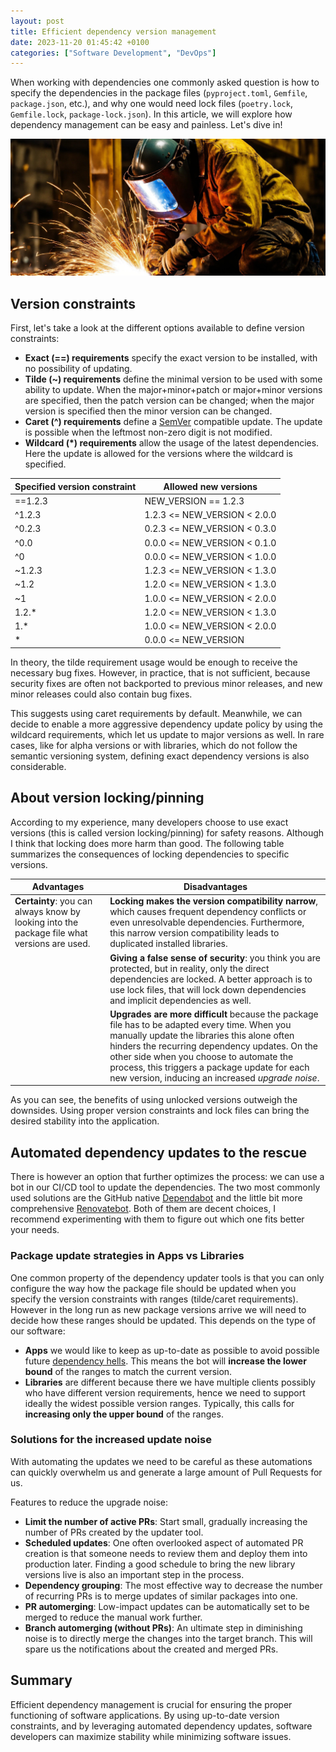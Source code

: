 ```yaml
---
layout: post
title: Efficient dependency version management
date: 2023-11-20 01:45:42 +0100
categories: ["Software Development", "DevOps"]
---
```


When working with dependencies one commonly asked question is how to specify the dependencies in the package files (`pyproject.toml`, `Gemfile`, `package.json`, etc.), and why one would need lock files (`poetry.lock`, `Gemfile.lock`, `package-lock.json`). In this article, we will explore how dependency management can be easy and painless. Let's dive in!

![header](/images/header1.jpg)

## Version constraints

First, let's take a look at the different options available to define version constraints:

* **Exact (==) requirements** specify the exact version to be installed, with no possibility of updating.
* **Tilde (~) requirements** define the minimal version to be used with some ability to update. When the major+minor+patch or major+minor versions are specified, then the patch version can be changed; when the major version is specified then the minor version can be changed.
* **Caret (^) requirements** define a [SemVer](https://semver.org/) compatible update. The update is possible when the leftmost non-zero digit is not modified.
* **Wildcard (\*) requirements** allow the usage of the latest dependencies. Here the update is allowed for the versions where the wildcard is specified.

| Specified version constraint | Allowed new versions |
| ---------------------------- | -------------------- |
| ==1.2.3 | NEW_VERSION == 1.2.3 |
| ^1.2.3 | 1.2.3 <= NEW_VERSION < 2.0.0 |
| ^0.2.3 | 0.2.3 <= NEW_VERSION < 0.3.0 |
| ^0.0 | 0.0.0 <= NEW_VERSION < 0.1.0 |
| ^0 | 0.0.0 <= NEW_VERSION < 1.0.0 |
| ~1.2.3 | 1.2.3 <= NEW_VERSION < 1.3.0 |
| ~1.2 | 1.2.0 <= NEW_VERSION < 1.3.0 |
| ~1 | 1.0.0 <= NEW_VERSION < 2.0.0 |
| 1.2.* | 1.2.0 <= NEW_VERSION < 1.3.0 |
| 1.* | 1.0.0 <= NEW_VERSION < 2.0.0 |
| * | 0.0.0 <= NEW_VERSION |

In theory, the tilde requirement usage would be enough to receive the necessary bug fixes. However, in practice, that is not sufficient, because security fixes are often not backported to previous minor releases, and new minor releases could also contain bug fixes.

This suggests using caret requirements by default. Meanwhile, we can decide to enable a more aggressive dependency update policy by using the wildcard requirements, which let us update to major versions as well. In rare cases, like for alpha versions or with libraries, which do not follow the semantic versioning system, defining exact dependency versions is also considerable.

## About version locking/pinning

According to my experience, many developers choose to use exact versions (this is called version locking/pinning) for safety reasons. Although I think that locking does more harm than good. The following table summarizes the consequences of locking dependencies to specific versions.

| Advantages | Disadvantages |
| ---------- | ------------- |
| **Certainty**: you can always know by looking into the package file what versions are used. | **Locking makes the version compatibility narrow**, which causes frequent dependency conflicts or even unresolvable dependencies. Furthermore, this narrow version compatibility leads to duplicated installed libraries. |
| &nbsp; | **Giving a false sense of security**: you think you are protected, but in reality, only the direct dependencies are locked. A better approach is to use lock files, that will lock down dependencies and implicit dependencies as well. |
| &nbsp; | **Upgrades are more difficult** because the package file has to be adapted every time. When you manually update the libraries this alone often hinders the recurring dependency updates. On the other side when you choose to automate the process, this triggers a package update for each new version, inducing an increased _upgrade noise_. |

As you can see, the benefits of using unlocked versions outweigh the downsides. Using proper version constraints and lock files can bring the desired stability into the application.

## Automated dependency updates to the rescue

There is however an option that further optimizes the process: we can use a bot in our CI/CD tool to update the dependencies. The two most commonly used solutions are the GitHub native [Dependabot](https://docs.github.com/en/code-security/dependabot) and the little bit more comprehensive [Renovatebot](https://docs.renovatebot.com/). Both of them are decent choices, I recommend experimenting with them to figure out which one fits better your needs.

### Package update strategies in Apps vs Libraries

One common property of the dependency updater tools is that you can only configure the way how the package file should be updated when you specify the version constraints with ranges (tilde/caret requirements). However in the long run as new package versions arrive we will need to decide how these ranges should be updated. This depends on the type of our software:

* **Apps** we would like to keep as up-to-date as possible to avoid possible future [dependency hells](https://en.wikipedia.org/wiki/Dependency_hell). This means the bot will **increase the lower bound** of the ranges to match the current version.
* **Libraries** are different because there we have multiple clients possibly who have different version requirements, hence we need to support ideally the widest possible version ranges. Typically, this calls for **increasing only the upper bound** of the ranges.

### Solutions for the increased update noise

With automating the updates we need to be careful as these automations can quickly overwhelm us and generate a large amount of Pull Requests for us.

Features to reduce the upgrade noise:
* **Limit the number of active PRs**: Start small, gradually increasing the number of PRs created by the updater tool.
* **Scheduled updates**: One often overlooked aspect of automated PR creation is that someone needs to review them and deploy them into production later. Finding a good schedule to bring the new library versions live is also an important step in the process.
* **Dependency grouping**: The most effective way to decrease the number of recurring PRs is to merge updates of similar packages into one.
* **PR automerging**: Low-impact updates can be automatically set to be merged to reduce the manual work further.
* **Branch automerging (without PRs)**: An ultimate step in diminishing noise is to directly merge the changes into the target branch. This will spare us the notifications about the created and merged PRs.

## Summary

Efficient dependency management is crucial for ensuring the proper functioning of software applications. By using up-to-date version constraints, and by leveraging automated dependency updates, software developers can maximize stability while minimizing software issues.
